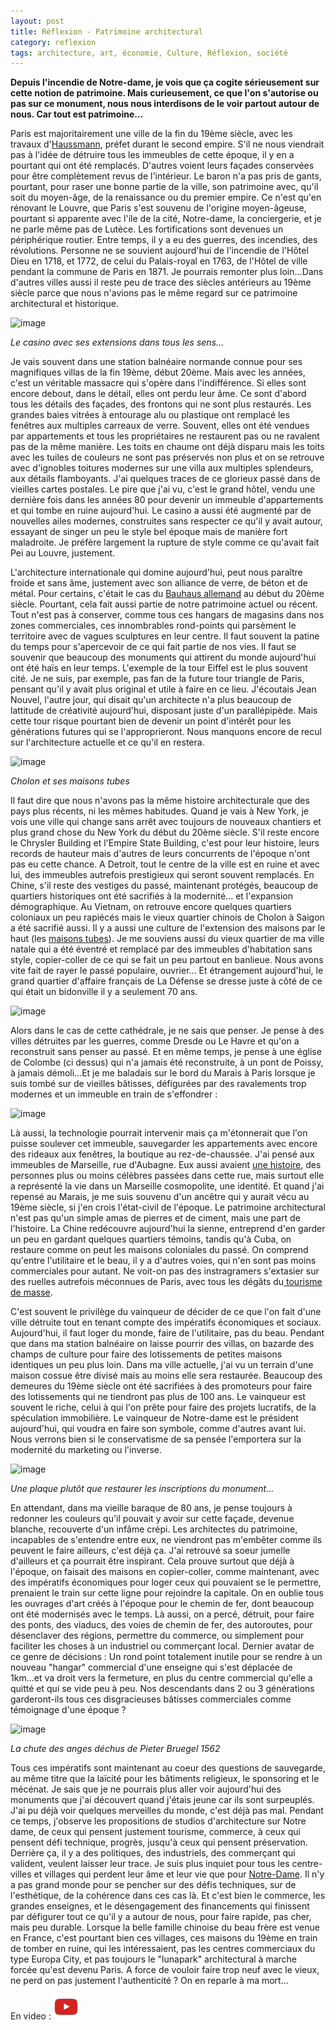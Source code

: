 ```yaml
---
layout: post
title: Réflexion - Patrimoine architectural
category: reflexion
tags: architecture, art, économie, Culture, Réflexion, société
---
```

**Depuis l'incendie de Notre-dame, je vois que ça cogite sérieusement sur cette notion de patrimoine. Mais curieusement, ce que l'on s'autorise ou pas sur ce monument, nous nous interdisons de le voir partout autour de nous. Car tout est patrimoine...**

Paris est majoritairement une ville de la fin du 19ème siècle, avec les travaux d'<a href="https://fr.wikipedia.org/wiki/Georges_Eugène_Haussmann">Haussmann</a>, préfet durant le second empire. S'il ne nous viendrait pas à l'idée de détruire tous les immeubles de cette époque, il y en a pourtant qui ont été remplacés. D'autres voient leurs façades conservées pour être complètement revus de l'intérieur. Le baron n'a pas pris de gants, pourtant, pour raser une bonne partie de la ville, son patrimoine avec, qu'il soit du moyen-âge, de la renaissance ou du premier empire. Ce n'est qu'en rénovant le Louvre, que Paris s'est souvenu de l'origine moyen-âgeuse, pourtant si apparente avec l'ile de la cité, Notre-dame, la conciergerie, et je ne parle même pas de Lutèce. Les fortifications sont devenues un périphérique routier. Entre temps, il y a eu des guerres, des incendies, des révolutions. Personne ne se souvient aujourd'hui de l'incendie de l'Hôtel Dieu en 1718, et 1772, de celui du Palais-royal en 1763, de l'Hôtel de ville pendant la commune de Paris en 1871. Je pourrais remonter plus loin...Dans d'autres villes aussi il reste peu de trace des siècles antérieurs au 19ème siècle parce que nous n'avions pas le même regard sur ce patrimoine architectural et historique.

![image](https://filedn.eu/llqi9IBxlYouGRXYG2xlROb/img/2019/houlgate_casino.jpg)

*Le casino avec ses extensions dans tous les sens...*

Je vais souvent dans une station balnéaire normande connue pour ses magnifiques villas de la fin 19ème, début 20ème. Mais avec les années, c'est un véritable massacre qui s'opère dans l'indifférence. Si elles sont encore debout, dans le détail, elles ont perdu leur âme. Ce sont d'abord tous les détails des façades, des frontons qui ne sont plus restaurés. Les grandes baies vitrées à entourage alu ou plastique ont remplacé les fenêtres aux multiples carreaux de verre. Souvent, elles ont été vendues par appartements et tous les propriétaires ne restaurent pas ou ne ravalent pas de la même manière. Les toits en chaume ont déjà disparu mais les toits avec les tuiles de couleurs ne sont pas préservés non plus et on se retrouve avec d'ignobles toitures modernes sur une villa aux multiples splendeurs, aux détails flamboyants. J'ai quelques traces de ce glorieux passé dans de vieilles cartes postales. Le pire que j'ai vu, c'est le grand hôtel, vendu une dernière fois dans les années 80 pour devenir un immeuble d'appartements et qui tombe en ruine aujourd'hui. Le casino a aussi été augmenté par de nouvelles ailes modernes, construites sans respecter ce qu'il y avait autour, essayant de singer un peu le style bel époque mais de manière fort maladroite. Je préfère largement la rupture de style comme ce qu'avait fait Pei au Louvre, justement.

L'architecture internationale qui domine aujourd'hui, peut nous paraître froide et sans âme, justement avec son alliance de verre, de béton et de métal. Pour certains, c'était le cas du <a href="https://fr.wikipedia.org/wiki/Bauhaus">Bauhaus allemand</a> au début du 20ème siècle. Pourtant, cela fait aussi partie de notre patrimoine actuel ou récent. Tout n'est pas à conserver, comme tous ces hangars de magasins dans nos zones commerciales, ces innombrables rond-points qui parsèment le territoire avec de vagues sculptures en leur centre. Il faut souvent la patine du temps pour s'apercevoir de ce qui fait partie de nos vies. Il faut se souvenir que beaucoup des monuments qui attirent du monde aujourd'hui ont été haïs en leur temps. L'exemple de la tour Eiffel est le plus souvent cité. Je ne suis, par exemple, pas fan de la future tour triangle de Paris, pensant qu'il y avait plus original et utile à faire en ce lieu. J'écoutais Jean Nouvel, l'autre jour, qui disait qu'un architecte n'a plus beaucoup de lattitude de créativité aujourd'hui, disposant juste d'un parallépipède. Mais cette tour risque pourtant bien de devenir un point d'intérêt pour les générations futures qui se l'approprieront. Nous manquons encore de recul sur l'architecture actuelle et ce qu'il en restera.

![image](https://filedn.eu/llqi9IBxlYouGRXYG2xlROb/img/2019/cholon.jpg)

*Cholon et ses maisons tubes*

Il faut dire que nous n'avons pas la même histoire architecturale que des pays plus récents, ni les mêmes habitudes. Quand je vais à New York, je vois une ville qui change sans arrêt avec toujours de nouveaux chantiers et plus grand chose du New York du début du 20ème siècle. S'il reste encore le Chrysler Building et l'Empire State Building, c'est pour leur histoire, leurs records de hauteur mais d'autres de leurs concurrents de l'époque n'ont pas eu cette chance. A Detroit, tout le centre de la ville est en ruine et avec lui, des immeubles autrefois prestigieux qui seront souvent remplacés. En Chine, s'il reste des vestiges du passé, maintenant protégés, beaucoup de quartiers historiques ont été sacrifiés à la modernité... et l'expansion démographique. Au Vietnam, on retrouve encore quelques quartiers coloniaux un peu rapiécés mais le vieux quartier chinois de Cholon à Saigon a été sacrifié aussi. Il y a aussi une culture de l'extension des maisons par le haut (les <a href="https://maison-monde.com/maisons-tubes-de-hanoi/">maisons tubes</a>). Je me souviens aussi du vieux quartier de ma ville natale qui a été éventré et remplacé par des immeubles d'habitation sans style, copier-coller de ce qui se fait un peu partout en banlieue. Nous avons vite fait de rayer le passé populaire, ouvrier... Et étrangement aujourd'hui, le grand quartier d'affaire français de La Défense se dresse juste à côté de ce qui était un bidonville il y a seulement 70 ans. 

![image](https://filedn.eu/llqi9IBxlYouGRXYG2xlROb/img/2019/colombe.jpg)

Alors dans le cas de cette cathédrale, je ne sais que penser. Je pense à des villes détruites par les guerres, comme Dresde ou Le Havre et qu'on a reconstruit sans penser au passé. Et en même temps, je pense à une église de Colombe (ci dessus) qui n'a jamais été reconstruite, à un pont de Poissy, à jamais démoli...Et je me baladais sur le bord du Marais à Paris lorsque je suis tombé sur de vieilles bâtisses, défigurées par des ravalements trop modernes et un immeuble en train de s'effondrer : 

![image](https://filedn.eu/llqi9IBxlYouGRXYG2xlROb/img/2019/cathedrale.jpg)

Là aussi, la technologie pourrait intervenir mais ça m'étonnerait que l'on puisse soulever cet immeuble, sauvegarder les appartements avec encore des rideaux aux fenêtres, la boutique au rez-de-chaussée. J'ai pensé aux immeubles de Marseille, rue d'Aubagne. Eux aussi avaient <a href="https://fr.wikipedia.org/wiki/Rue_d%27Aubagne">une histoire</a>, des personnes plus ou moins célèbres passées dans cette rue, mais surtout elle a représenté la vie dans un Marseille cosmopolite, une identité. Et quand j'ai repensé au Marais, je me suis souvenu d'un ancêtre qui y aurait vécu au 19ème siècle, si j'en crois l'état-civil de l'époque. Le patrimoine architectural n'est pas qu'un simple amas de pierres et de ciment, mais une part de l'histoire. La Chine redécouvre aujourd'hui la sienne, entreprend d'en garder un peu en gardant quelques quartiers témoins, tandis qu'à Cuba, on restaure comme on peut les maisons coloniales du passé. On comprend qu'entre l'utilitaire et le beau, il y a d'autres voies, qui n'en sont pas moins commerciales pour autant. Ne voit-on pas des instragramers s'extasier sur des ruelles autrefois méconnues de Paris, avec tous les dégâts du<a href="https://www.monde-diplomatique.fr/2019/05/DUTEURTRE/59864"> tourisme de masse</a>. 

C'est souvent le privilège du vainqueur de décider de ce que l'on fait d'une ville détruite tout en tenant compte des impératifs économiques et sociaux. Aujourd'hui, il faut loger du monde, faire de l'utilitaire, pas du beau. Pendant que dans ma station balnéaire on laisse pourrir des villas, on bazarde des champs de culture pour faire des lotissements de petites maisons identiques un peu plus loin. Dans ma ville actuelle, j'ai vu un terrain d'une maison cossue être divisé mais au moins elle sera restaurée. Beaucoup des demeures du 19ème siècle ont été sacrifiées à des promoteurs pour faire des lotissements qui ne tiendront pas plus de 100 ans. Le vainqueur est souvent le riche, celui à qui l'on prête pour faire des projets lucratifs, de la spéculation immobilière. Le vainqueur de Notre-dame est le président aujourd'hui, qui voudra en faire son symbole, comme d'autres avant lui. Nous verrons bien si le conservatisme de sa pensée l'emportera sur la modernité du marketing ou l'inverse.

![image](https://filedn.eu/llqi9IBxlYouGRXYG2xlROb/img/2019/houlgatestelle.jpg)

*Une plaque plutôt que restaurer les inscriptions du monument...*

En attendant, dans ma vieille baraque de 80 ans, je pense toujours à redonner les couleurs qu'il pouvait y avoir sur cette façade, devenue blanche, recouverte d'un infâme crépi. Les architectes du patrimoine, incapables de s'entendre entre eux, ne viendront pas m'embêter comme ils peuvent le faire ailleurs, c'est déjà ça. J'ai retrouvé sa soeur jumelle d'ailleurs et ça pourrait être inspirant. Cela prouve surtout que déjà à l'époque, on faisait des maisons en copier-coller, comme maintenant, avec des impératifs économiques pour loger ceux qui pouvaient se le permettre, prenaient le train sur cette ligne pour rejoindre la capitale. On en oublie tous les ouvrages d'art créés à l'époque pour le chemin de fer, dont beaucoup ont été modernisés avec le temps. Là aussi, on a percé, détruit, pour faire des ponts, des viaducs, des voies de chemin de fer, des autoroutes, pour désenclaver des régions, permettre du commerce, ou simplement pour faciliter les choses à un industriel ou commerçant local. Dernier avatar de ce genre de décisions : Un rond point totalement inutile pour se rendre à un nouveau "hangar" commercial d'une enseigne qui s'est déplacée de 1km...et va droit vers la fermeture, en plus du centre commercial qu'elle a quitté et qui se vide peu à peu. Nos descendants dans 2 ou 3 générations garderont-ils tous ces disgracieuses bâtisses commerciales comme témoignage d'une époque ?

![image](https://upload.wikimedia.org/wikipedia/commons/thumb/9/9d/Pieter_Bruegel_the_Elder_-_The_Fall_of_the_Rebel_Angels_-_Google_Art_Project.jpg/1200px-Pieter_Bruegel_the_Elder_-_The_Fall_of_the_Rebel_Angels_-_Google_Art_Project.jpg)

*La chute des anges déchus de Pieter Bruegel 1562*

Tous ces impératifs sont maintenant au coeur des questions de sauvegarde, au même titre que la laïcité pour les bâtiments religieux, le sponsoring et le mécénat.  Je sais que je ne pourrais plus aller voir aujourd'hui des monuments que j'ai découvert quand j'étais jeune car ils sont surpeuplés. J'ai pu déjà voir quelques merveilles du monde, c'est déjà pas mal. Pendant ce temps, j'observe les propositions de studios d'architecture sur Notre dame, de ceux qui pensent justement tourisme, commerce, à ceux qui pensent défi technique, progrès, jusqu'à ceux qui pensent préservation. Derrière ça, il y a des politiques, des industriels, des commerçant qui valident, veulent laisser leur trace. Je suis plus inquiet pour tous les centre-villes et villages qui perdent leur âme et leur vie que pour <a href="https://cheziceman.wordpress.com/2019/04/20/blog-notre-dame-nos-drames/">Notre-Dame</a>. Il n'y a pas grand monde pour se pencher sur des défis techniques, sur de l'esthétique, de la cohérence dans ces cas là. Et c'est bien le commerce, les grandes enseignes, et le désengagement des financements qui finissent par défigurer tout ce qu'il y a autour de nous, pour faire rapide, pas cher, mais peu durable. Lorsque la belle famille chinoise du beau frère est venue en France, c'est pourtant bien ces villages, ces maisons du 19ème en train de tomber en ruine, qui les intéressaient, pas les centres commerciaux du type Europa City, et pas toujours le "lunapark" architectural à marche forcée qu'est devenu Paris. A force de vouloir faire trop neuf avec le vieux, ne perd on pas justement l'authenticité ? On en reparle à ma mort...

En video : [![video](/images/youtube.png)](https://www.youtube.com/watch?v=TglgwKoh_Ww)


